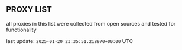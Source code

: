 ## PROXY LIST

all proxies in this list were collected from open sources and tested for functionality

last update: `2025-01-20 23:35:51.218970+00:00` UTC